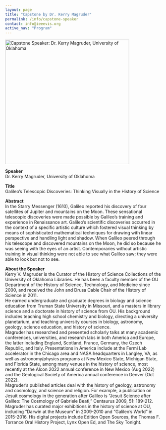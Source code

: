 ```yaml
---
layout: page 
title: "Capstone by Dr. Kerry Magruder"
permalink: /info/capstone-speaker 
contact: info@ieeevis.org 
active_nav: "Program"
---
```


<img src="/year/2022/assets/carousel/capstone-kerry.jpeg"
alt="Capstone Speaker: Dr. Kerry Magruder, University of Oklahoma" 
style="height:400px"
/>
<br/>

<p><b>Speaker</b> <br/>Dr. Kerry Magruder, University of Oklahoma</p>

<p><b>Title</b> <br/>Galileo’s Telescopic Discoveries: Thinking Visually in the History of Science
</p>

<p><b>Abstract</b> <br/>
In the Starry Messenger (1610), Galileo reported his discovery of four
satellites of Jupiter and mountains on the Moon. These sensational telescopic
discoveries were made possible by Galileo’s training and experience in
Renaissance art. Galileo’s scientific discoveries occurred in the context of a
specific artistic culture which fostered visual thinking by means of
sophisticated mathematical techniques for drawing with linear perspective and
handling light and shadow. When Galileo peered through his telescope and
discovered mountains on the Moon, he did so because he was seeing with the eyes
of an artist. Contemporaries without artistic training in visual thinking were
not able to see what Galileo saw; they were able to look but not to see.
</p>

<p><b>About the Speaker</b><br/>Kerry V. Magruder is the Curator of the History of Science Collections of the University of Oklahoma Libraries. He has been a faculty member of the OU Department of the History of Science, Technology, and Medicine since 2000, and received the John and Drusa Cable Chair of the History of Science in 2011.
<br/>
He earned undergraduate and graduate degrees in biology and science education from Truman State University in Missouri, and a masters in library science and a doctorate in history of science from OU. His background includes teaching high school chemistry and biology, directing a university planetarium, and teaching university courses in biology, astronomy, geology, science education, and history of science.
<br/>
Magruder has researched and presented scholarly talks at many academic conferences, universities, and research labs in both America and Europe, the latter including England, Scotland, France, Germany, the Czech Republic, and Italy. Presentations in America include at the Fermi Lab accelerator in the Chicago area and NASA headquarters in Langley, VA, as well as astronomy/physics programs at New Mexico State, Michigan State, and Florida State, among many venues in the history of science, most recently at the Alcon 2022 annual conference in New Mexico (Aug 2022) and the Geological Society of America annual conference in Denver (Oct 2022).
<br/>
Magruder’s published articles deal with the history of geology, astronomy and cosmology, and science and religion. For example, a publication on Jesuit cosmology in the generation after Galileo is “Jesuit Science after Galileo: The Cosmology of Gabriele Beati,” Centaurus 2009, 51: 189-212. Magruder has curated major exhibitions in the history of science at OU, including “Darwin at the Museum” in 2009-2010 and “Galileo’s World” in 2015-2016. His digital projects include Edition Open Sources, the Thomas F. Torrance Oral History Project, Lynx Open Ed, and The Sky Tonight.</p>
